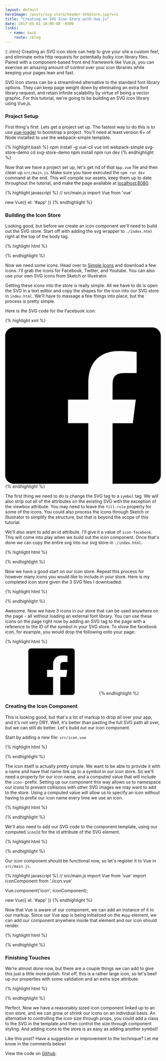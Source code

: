 ```yaml
---
layout: default
heroImage: /posts/svg-store/header-SVGStore.jpg?v=1
title: "Creating an SVG Icon Store with Vue.js"
date: 2017-05-01 10:00:00 -0500
links:
  - name: back
    route: /blog
---
```

{:.intro}
Creating an SVG icon store can help to give your site a custom feel, and eliminate extra http requests for potentially bulky icon library files. Paired with a component-based front end framework like Vue.js, you can exercise an amazing amount of control over your icon libraries while keeping your pages lean and fast.

SVG icon stores can be a streamlined alternative to the standard font library options. They can keep page weight down by eliminating an extra font library request, and retain infinite scalability by virtue of being a vector graphic. For this tutorial, we're going to be building an SVG icon library using Vue.js.

### Project Setup

First thing's first. Lets get a project set up. The fastest way to do this is to use [vue-loader](https://github.com/vuejs/vue-loader) to bootstrap a project. You'll need at least version 6+ of Node installed to use the webpack-simple template.

{% highlight bash %}
npm install -g vue-cli
vue init webpack-simple svg-store-demo
cd svg-store-demo
npm install
npm run dev
{% endhighlight %}

Now that we have a project set up, let's get rid of that `App.vue` file and then clean up `src/main.js`. Make sure you have executed the `npm run dev` command at the end. This will compile our assets, keep them up to date throughout the tutorial, and make the page available at [localhost:8080](http://localhost:8080).

{% highlight javascript %}
// src/main.js
import Vue from 'vue'

new Vue({
  el: '#app'
})
{% endhighlight %}

### Building the Icon Store

Looking good, but before we create an icon component we'll need to build out the SVG store. Start off with adding the svg wrapper to `./index.html` right at the top of the body tag.

{% highlight html %}
<!-- index.html -->
<body>
  <svg xmlns="http://www.w3.org/2000/svg" style="display: none;">
    <!-- We'll place our icons here -->
  </svg>

  <!-- ... -->
</body>
{% endhighlight %}

Now we need some icons. Head over to [Simple Icons](https://simpleicons.org/) and download a few icons. I'll grab the icons for Facebook, Twitter, and Youtube. You can also use your own SVG icons from Sketch or Illustrator.

Getting these icons into the store is really simple. All we have to do is open the SVG in a text editor and copy the shapes for the icon into our SVG store in `index.html`. We'll have to massage a few things into place, but the process is pretty simple.

Here is the SVG code for the Facebook icon:

{% highlight xml %}
<!-- Facebook.svg -->
<svg viewBox="0 0 16 16" xmlns="http://www.w3.org/2000/svg" fill-rule="evenodd" clip-rule="evenodd" stroke-linejoin="round" stroke-miterlimit="1.414">
  <path d="M15.117 0H.883C.395 0 0 .395 0 .883v14.234c0 .488.395.883.883.883h7.663V9.804H6.46V7.39h2.086V5.607c0-2.066 1.262-3.19 3.106-3.19.883 0 1.642.064 1.863.094v2.16h-1.28c-1 0-1.195.48-1.195 1.18v1.54h2.39l-.31 2.42h-2.08V16h4.077c.488 0 .883-.395.883-.883V.883C16 .395 15.605 0 15.117 0" fill-rule="nonzero"/>
</svg>
{% endhighlight %}

The first thing we need to do is change the SVG tag to a `symbol` tag. We will also strip out all of the attributes on the existing SVG with the exception of the viewbox attribute. You may need to leave the `fill-rule` property for some of the icons. You could also process the icons through Sketch or Illustrator to simplify the structure, but that is beyond the scope of this tutorial.

We'll also want to add an id attribute. I'll give it a value of `icon-facebook`. This will come into play when we build out the icon component. Once that's done we can copy the entire svg into our svg store in `./index.html`.

{% highlight html %}
<!-- index.html -->
<body>
  <svg xmlns="http://www.w3.org/2000/svg" style="display: none;">
    <symbol viewBox="0 0 16 16" id="icon-facebook">
      <path d="M15.117 0H.883C.395 0 0 .395 0 .883v14.234c0 .488.395.883.883.883h7.663V9.804H6.46V7.39h2.086V5.607c0-2.066 1.262-3.19 3.106-3.19.883 0 1.642.064 1.863.094v2.16h-1.28c-1 0-1.195.48-1.195 1.18v1.54h2.39l-.31 2.42h-2.08V16h4.077c.488 0 .883-.395.883-.883V.883C16 .395 15.605 0 15.117 0" fill-rule="nonzero"/>
    </symbol>
  </svg>

  <!-- ... -->
</body>
{% endhighlight %}

Now we have a good start on our icon store. Repeat this process for however many icons you would like to include in your store. Here is my completed icon store given the 3 SVG files I downloaded:

{% highlight html %}
<!-- index.html -->
<svg xmlns="http://www.w3.org/2000/svg" style="display: none;">
  <!-- Facebook -->
  <symbol viewBox="0 0 16 16" id="icon-facebook">
    <path d="M15.117 0H.883C.395 0 0 .395 0 .883v14.234c0 .488.395.883.883.883h7.663V9.804H6.46V7.39h2.086V5.607c0-2.066 1.262-3.19 3.106-3.19.883 0 1.642.064 1.863.094v2.16h-1.28c-1 0-1.195.48-1.195 1.18v1.54h2.39l-.31 2.42h-2.08V16h4.077c.488 0 .883-.395.883-.883V.883C16 .395 15.605 0 15.117 0" fill-rule="nonzero"/>
  </symbol>
  <!-- Twitter -->
  <symbol viewBox="0 0 16 16" id="icon-twitter">
    <path d="M16 3.038c-.59.26-1.22.437-1.885.517.677-.407 1.198-1.05 1.443-1.816-.634.37-1.337.64-2.085.79-.598-.64-1.45-1.04-2.396-1.04-1.812 0-3.282 1.47-3.282 3.28 0 .26.03.51.085.75-2.728-.13-5.147-1.44-6.766-3.42C.83 2.58.67 3.14.67 3.75c0 1.14.58 2.143 1.46 2.732-.538-.017-1.045-.165-1.487-.41v.04c0 1.59 1.13 2.918 2.633 3.22-.276.074-.566.114-.865.114-.21 0-.41-.02-.61-.058.42 1.304 1.63 2.253 3.07 2.28-1.12.88-2.54 1.404-4.07 1.404-.26 0-.52-.015-.78-.045 1.46.93 3.18 1.474 5.04 1.474 6.04 0 9.34-5 9.34-9.33 0-.14 0-.28-.01-.42.64-.46 1.2-1.04 1.64-1.7z" fill-rule="nonzero"/>
  </symbol>
  <!-- YouTube -->
  <symbol viewBox="0 0 16 16" id="icon-youtube">
    <path d="M0 7.345c0-1.294.16-2.59.16-2.59s.156-1.1.636-1.587c.608-.637 1.408-.617 1.764-.684C3.84 2.36 8 2.324 8 2.324s3.362.004 5.6.166c.314.038.996.04 1.604.678.48.486.636 1.588.636 1.588S16 6.05 16 7.346v1.258c0 1.296-.16 2.59-.16 2.59s-.156 1.102-.636 1.588c-.608.638-1.29.64-1.604.678-2.238.162-5.6.166-5.6.166s-4.16-.037-5.44-.16c-.356-.067-1.156-.047-1.764-.684-.48-.487-.636-1.587-.636-1.587S0 9.9 0 8.605v-1.26zm6.348 2.73V5.58l4.323 2.255-4.32 2.24z"/>
  </symbol>
</svg>
{% endhighlight %}

Awesome. Now we have 3 icons in our store that can be used anywhere on the page - all without loading an external font library. You can use these icons on the page right now by adding an SVG tag to the page with a reference to the ID of the symbol in your SVG store. To show the facebook icon, for example, you would drop the following onto your page:

{% highlight html %}
<!-- index.html -->
<svg>
  <use xmlns:xlink="http://www.w3.org/1999/xlink" xlink:href="#icon-facebook"></use>
</svg>
{% endhighlight %}

### Creating the Icon Component

This is looking good, but that's a lot of markup to drop all over your app, and it's not very DRY. Well, it's better than pasting the full SVG path all over, but we can still do better. Let's build out our icon component.

Start by adding a new file: `src/icon.vue`

{% highlight html %}
<!-- src/icon.vue -->
<template></template>

<script>
  export default {}
</script>

<style lang="scss"></style>
{% endhighlight %}

The icon itself is actually pretty simple. We want to be able to provide it with a name and have that name link up to a symbol in our icon store. So we'll need a property for our icon name, and a computed value that will include the `icon-` prefix. Setting up our component this way allows us to namespace our icons to prevent collisions with other SVG images we may want to add to the store. Using a computed value will allow us to specify an icon without having to prefix our icon name every time we use an icon.

{% highlight html %}
<!-- src/icon.vue -->
<script>
  export default {
    props: ['name'],
    computed: {
      iconId() {
        return `#icon-${this.name}`;
      }
    }
  }
</script>
{% endhighlight %}

We'll also need to add our SVG code to the component template, using our computed `iconId` for the id attribute of the SVG element.

{% highlight html %}
<!-- src/icon.vue -->
<template>
  <svg>
    <use xmlns:xlink="http://www.w3.org/1999/xlink" :xlink:href="iconId"></use>
  </svg>
</template>
{% endhighlight %}

Our icon component should be functional now, so let's register it to Vue in `src/main.js`.

{% highlight javascript %}
// src/main.js
import Vue from 'vue'
import iconComponent from './icon.vue'

Vue.component('icon', iconComponent);

new Vue({
  el: '#app'
})
{% endhighlight %}

Now that Vue is aware of our component, we can add an instance of it to our markup. Since our Vue app is being initialized on the `#app` element, we can add our component anywhere inside that element and our icon should render.

{% highlight html %}
<!-- index.html -->
<div id="app">
  <icon name="facebook"></icon>
</div>
{% endhighlight %}

### Finishing Touches

We're almost done now, but there are a couple things we can add to give this just a little more polish. first off, this is a rather large icon, so let's beef up our properties with some validation and an extra size attribute.

{% highlight html %}
<!-- src/icon.vue -->
<template>
  <svg :height="size" :width="size">
    <use xmlns:xlink="http://www.w3.org/1999/xlink" :xlink:href="iconId"></use>
  </svg>
</template>

<script>
  export default {
    props: {
      name: {
        type: String,
        required: true
      },
      size: {
        type: Number,
        default: 20
      }
    },
    computed: {
      iconId() {
        return `#icon-${this.name}`;
      }
    }
  }
</script>
{% endhighlight %}

Perfect. Now we have a reasonably sized icon component linked up to an icon store, and we can grow or shrink our icons on an individual basis. An alternative to controlling the icon size through props, you could add a class to the SVG in the template and then control the size through component styling. And adding icons to the store is as easy as adding another symbol!

Like this post? Have a suggestion or improvement to the technique? Let me know in the comments below!

View the code on [Github](https://github.com/sstadt/svg-store-demo).
